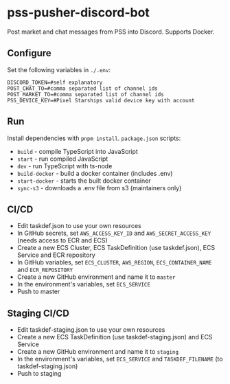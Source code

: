 # pss-pusher-discord-bot

Post market and chat messages from PSS into Discord. Supports Docker.

## Configure

Set the following variables in `./.env`:
```
DISCORD_TOKEN=#self explanatory
POST_CHAT_TO=#comma separated list of channel ids
POST_MARKET_TO=#comma separated list of channel ids
PSS_DEVICE_KEY=#Pixel Starships valid device key with account
```

## Run

Install dependencies with `pnpm install`. 
`package.json` scripts:
 - `build` - compile TypeScript into JavaScript
 - `start` - run compiled JavaScript
 - `dev` - run TypeScript with ts-node
 - `build-docker` - build a docker container (includes .env)
 - `start-docker` - starts the built docker container
 - `sync-s3` - downloads a .env file from s3 (maintainers only)

## CI/CD

- Edit taskdef.json to use your own resources
- In GitHub secrets, set `AWS_ACCESS_KEY_ID` and `AWS_SECRET_ACCESS_KEY` (needs access to ECR and ECS)
- Create a new ECS Cluster, ECS TaskDefinition (use taskdef.json), ECS Service and ECR repository
- In GitHub variables, set `ECS_CLUSTER`,  `AWS_REGION`, `ECS_CONTAINER_NAME` and `ECR_REPOSITORY`
- Create a new GitHub environment and name it to `master`
- In the environment's variables, set `ECS_SERVICE`
- Push to master

## Staging CI/CD

- Edit taskdef-staging.json to use your own resources
- Create a new ECS TaskDefinition (use taskdef-staging.json) and ECS Service
- Create a new GitHub environment and name it to `staging`
- In the environment's variables, set `ECS_SERVICE` and `TASKDEF_FILENAME` (to taskdef-staging.json)
- Push to staging